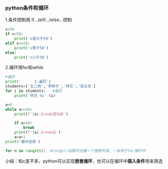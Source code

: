 ### python条件和循环

1.条件控制用 if…(elif…)else…控制

```python
x=50
if x>50:
    print('x值大于50')
elif x==50:
    print('x等于50')
else:
    print('x小于50')
```

2.循环用for和while

```python
#遍历
print('      2.遍历')
students=['王二狗','李狗子','林艺','吴日天']
for i in students:   #遍历
    print('师兄 %s' %i)
```

```python
a=0
while a<=10:
    print(f'{a},break语句前')

    if a==6:
        break
    print(f'{a},break后')
    a=a+1
print('循环结束')
```

```python
for n in range(6):  #range()函数可创建一个整数列表，一般用于for循环中
```

小结：和c差不多，python可以实现**嵌套循环**，也可以在循环中**插入条件**用来筛选